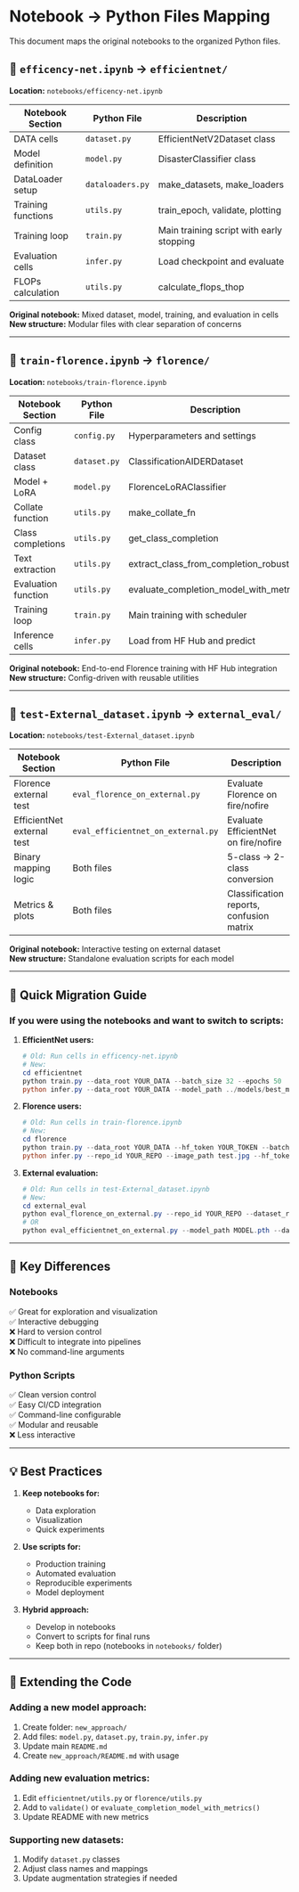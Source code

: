 # Notebook → Python Files Mapping

This document maps the original notebooks to the organized Python files.

## 📓 `efficency-net.ipynb` → `efficientnet/`

**Location:** `notebooks/efficency-net.ipynb`

| Notebook Section | Python File | Description |
|-----------------|-------------|-------------|
| DATA cells | `dataset.py` | EfficientNetV2Dataset class |
| Model definition | `model.py` | DisasterClassifier class |
| DataLoader setup | `dataloaders.py` | make_datasets, make_loaders |
| Training functions | `utils.py` | train_epoch, validate, plotting |
| Training loop | `train.py` | Main training script with early stopping |
| Evaluation cells | `infer.py` | Load checkpoint and evaluate |
| FLOPs calculation | `utils.py` | calculate_flops_thop |

**Original notebook:** Mixed dataset, model, training, and evaluation in cells  
**New structure:** Modular files with clear separation of concerns

---

## 📓 `train-florence.ipynb` → `florence/`

**Location:** `notebooks/train-florence.ipynb`

| Notebook Section | Python File | Description |
|-----------------|-------------|-------------|
| Config class | `config.py` | Hyperparameters and settings |
| Dataset class | `dataset.py` | ClassificationAIDERDataset |
| Model + LoRA | `model.py` | FlorenceLoRAClassifier |
| Collate function | `utils.py` | make_collate_fn |
| Class completions | `utils.py` | get_class_completion |
| Text extraction | `utils.py` | extract_class_from_completion_robust |
| Evaluation function | `utils.py` | evaluate_completion_model_with_metrics |
| Training loop | `train.py` | Main training with scheduler |
| Inference cells | `infer.py` | Load from HF Hub and predict |

**Original notebook:** End-to-end Florence training with HF Hub integration  
**New structure:** Config-driven with reusable utilities

---

## 📓 `test-External_dataset.ipynb` → `external_eval/`

**Location:** `notebooks/test-External_dataset.ipynb`

| Notebook Section | Python File | Description |
|-----------------|-------------|-------------|
| Florence external test | `eval_florence_on_external.py` | Evaluate Florence on fire/nofire |
| EfficientNet external test | `eval_efficientnet_on_external.py` | Evaluate EfficientNet on fire/nofire |
| Binary mapping logic | Both files | 5-class → 2-class conversion |
| Metrics & plots | Both files | Classification reports, confusion matrix |

**Original notebook:** Interactive testing on external dataset  
**New structure:** Standalone evaluation scripts for each model

---

## 🔄 Quick Migration Guide

### If you were using the notebooks and want to switch to scripts:

1. **EfficientNet users:**
   ```powershell
   # Old: Run cells in efficency-net.ipynb
   # New: 
   cd efficientnet
   python train.py --data_root YOUR_DATA --batch_size 32 --epochs 50
   python infer.py --data_root YOUR_DATA --model_path ../models/best_model.pth
   ```

2. **Florence users:**
   ```powershell
   # Old: Run cells in train-florence.ipynb
   # New:
   cd florence
   python train.py --data_root YOUR_DATA --hf_token YOUR_TOKEN --batch_size 16
   python infer.py --repo_id YOUR_REPO --image_path test.jpg --hf_token YOUR_TOKEN
   ```

3. **External evaluation:**
   ```powershell
   # Old: Run cells in test-External_dataset.ipynb
   # New:
   cd external_eval
   python eval_florence_on_external.py --repo_id YOUR_REPO --dataset_root EXTERNAL_DATA --hf_token YOUR_TOKEN
   # OR
   python eval_efficientnet_on_external.py --model_path MODEL.pth --dataset_root EXTERNAL_DATA
   ```

---

## 🎯 Key Differences

### Notebooks
✅ Great for exploration and visualization  
✅ Interactive debugging  
❌ Hard to version control  
❌ Difficult to integrate into pipelines  
❌ No command-line arguments  

### Python Scripts
✅ Clean version control  
✅ Easy CI/CD integration  
✅ Command-line configurable  
✅ Modular and reusable  
❌ Less interactive  

---

## 💡 Best Practices

1. **Keep notebooks for:**
   - Data exploration
   - Visualization
   - Quick experiments

2. **Use scripts for:**
   - Production training
   - Automated evaluation
   - Reproducible experiments
   - Model deployment

3. **Hybrid approach:**
   - Develop in notebooks
   - Convert to scripts for final runs
   - Keep both in repo (notebooks in `notebooks/` folder)

---

## 🔧 Extending the Code

### Adding a new model approach:

1. Create folder: `new_approach/`
2. Add files: `model.py`, `dataset.py`, `train.py`, `infer.py`
3. Update main `README.md`
4. Create `new_approach/README.md` with usage

### Adding new evaluation metrics:

1. Edit `efficientnet/utils.py` or `florence/utils.py`
2. Add to `validate()` or `evaluate_completion_model_with_metrics()`
3. Update README with new metrics

### Supporting new datasets:

1. Modify `dataset.py` classes
2. Adjust class names and mappings
3. Update augmentation strategies if needed
